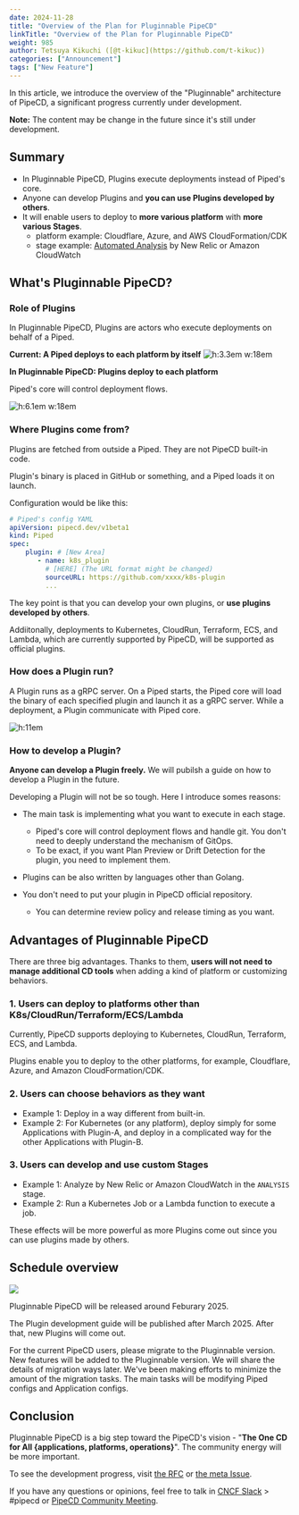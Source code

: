 ```yaml
---
date: 2024-11-28
title: "Overview of the Plan for Pluginnable PipeCD"
linkTitle: "Overview of the Plan for Pluginnable PipeCD"
weight: 985
author: Tetsuya Kikuchi ([@t-kikuc](https://github.com/t-kikuc))
categories: ["Announcement"]
tags: ["New Feature"]
---
```


In this article, we introduce the overview of the "Pluginnable" architecture of PipeCD, a significant progress currently under development.

**Note:** The content may be change in the future since it's still under development.

## Summary

- In Pluginnable PipeCD, Plugins execute deployments instead of Piped's core.
- Anyone can develop Plugins and **you can use Plugins developed by others**.
- It will enable users to deploy to **more various platform** with **more various Stages**.
  - platform example:  Cloudflare, Azure, and AWS CloudFormation/CDK
  - stage example:  [Automated Analysis](https://pipecd.dev/docs/user-guide/managing-application/customizing-deployment/automated-deployment-analysis/) by New Relic or Amazon CloudWatch


## What's Pluginnable PipeCD?

### Role of Plugins

In Pluginnable PipeCD, Plugins are actors who execute deployments on behalf of a Piped.

**Current: A Piped deploys to each platform by itself**
![h:3.3em w:18em](/images/plugin-intro-mechanism-cur.drawio.png)

**In Pluginnable PipeCD: Plugins deploy to each platform**

Piped's core will control deployment flows.

![h:6.1em w:18em](/images/plugin-intro-mechanism-new.drawio.png)

### Where Plugins come from?

Plugins are fetched from outside a Piped. They are not PipeCD built-in code.

Plugin's binary is placed in GitHub or something, and a Piped loads it on launch.


Configuration would be like this:
```yaml
# Piped's config YAML
apiVersion: pipecd.dev/v1beta1
kind: Piped
spec:
    plugin: # [New Area]
       - name: k8s_plugin
         # [HERE] (The URL format might be changed)
         sourceURL: https://github.com/xxxx/k8s-plugin
         ...
```

The key point is that you can develop your own plugins, or **use plugins developed by others**.

Addiitonally, deployments to Kubernetes, CloudRun, Terraform, ECS, and Lambda, which are currently supported by PipeCD, will be supported as official plugins.

### How does a Plugin run?

A Plugin runs as a gRPC server.
On a Piped starts, the Piped core will load the binary of each specified plugin and launch it as a gRPC server.
While a deployment, a Plugin communicate with Piped core.

![h:11em](/images/plugin-intro-running.drawio.png)

### How to develop a Plugin?

**Anyone can develop a Plugin freely.** We will pubilsh a guide on how to develop a Plugin in the future.

Developing a Plugin will not be so tough. Here I introduce somes reasons:

- The main task is implementing what you want to execute in each stage.
  - Piped's core will control deployment flows and handle git. You don't need to deeply understand the mechanism of GitOps.
  - To be exact, if you want Plan Preview or Drift Detection for the plugin, you need to implement them.

- Plugins can be also written by languages other than Golang.

- You don't need to put your plugin in PipeCD official repository.
  - You can determine review policy and release timing as you want.

## Advantages of Pluginnable PipeCD

There are three big advantages. Thanks to them, **users will not need to manage additional CD tools** when adding a kind of platform or customizing behaviors.

### 1. Users can deploy to platforms other than K8s/CloudRun/Terraform/ECS/Lambda

Currently, PipeCD supports deploying to Kubernetes, CloudRun, Terraform, ECS, and Lambda.

Plugins enable you to deploy to the other platforms, for example, Cloudflare, Azure, and Amazon CloudFormation/CDK.

### 2. Users can choose behaviors as they want

- Example 1: Deploy in a way different from built-in.
- Example 2: For Kubernetes (or any platform), deploy simply for some Applications with Plugin-A, and deploy in a complicated way for the other Applications with Plugin-B.


### 3. Users can develop and use custom Stages
- Example 1: Analyze by New Relic or Amazon CloudWatch in the `ANALYSIS` stage.
- Example 2: Run a Kubernetes Job or a Lambda function to execute a job.

These effects will be more powerful as more Plugins come out since you can use plugins made by others.

## Schedule overview

![](/images/plugin-intro-schedule.drawio.png)

Pluginnable PipeCD will be released around Feburary 2025.

The Plugin development guide will be published after March 2025. After that, new Plugins will come out.

For the current PipeCD users, please migrate to the Pluginnable version.  New features will be added to the Pluginnable version.
We will share the details of migration ways later.  We've been making efforts to minimize the amount of the migration tasks. The main tasks will be modifying Piped configs and Application configs.

## Conclusion

Pluginnable PipeCD is a big step toward the PipeCD's vision - "**The One CD for All {applications, platforms, operations}**".  The community energy will be more important.

To see the development progress, visit [the RFC](https://github.com/pipe-cd/pipecd/blob/master/docs/rfcs/0015-pipecd-plugin-arch-meta.md) or [the meta Issue](https://github.com/pipe-cd/pipecd/issues/5259).

If you have any questions or opinions, feel free to talk in [CNCF Slack](https://cloud-native.slack.com/) > #pipecd or [PipeCD Community Meeting](https://docs.google.com/document/d/1AtE0CQYbUV5wLfvAcl9mo9MyTCH52BuU7AngVUvE7vg/edit).
